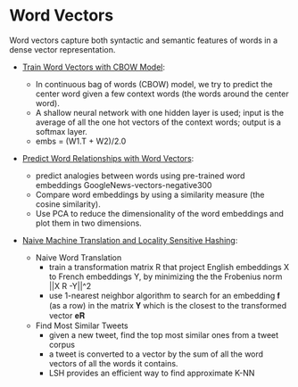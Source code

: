 # Word Vectors

Word vectors capture both syntactic and semantic features of words in a dense vector representation.

* [Train Word Vectors with CBOW Model](https://github.com/msfchen/machine_learning/tree/master/wordvector/cbow): 
  - In continuous bag of words (CBOW) model, we try to predict the center word given a few context words (the words around the center word).
  - A shallow neural network with one hidden layer is used; input is the average of all the one hot vectors of the context words; output is a softmax layer.
  - embs = (W1.T + W2)/2.0

* [Predict Word Relationships with Word Vectors](https://github.com/msfchen/machine_learning/tree/master/wordvector/analogies):
  - predict analogies between words using pre-trained word embeddings GoogleNews-vectors-negative300
  - Compare word embeddings by using a similarity measure (the cosine similarity).
  - Use PCA to reduce the dimensionality of the word embeddings and plot them in two dimensions.
  
* [Naive Machine Translation and Locality Sensitive Hashing](https://github.com/msfchen/machine_learning/tree/master/wordvector/translate_lsh):
  - Naive Word Translation
    - train a transformation matrix R that project English embeddings X to French embeddings Y, by minimizing the the Frobenius norm ||X R -Y||^2
    - use 1-nearest neighbor algorithm to search for an embedding 𝐟 (as a row) in the matrix 𝐘 which is the closest to the transformed vector 𝐞𝐑
  - Find Most Similar Tweets
    - given a new tweet, find the top most similar ones from a tweet corpus 
    - a tweet is converted to a vector by the sum of all the word vectors of all the words it contains.
    - LSH provides an efficient way to find approximate K-NN